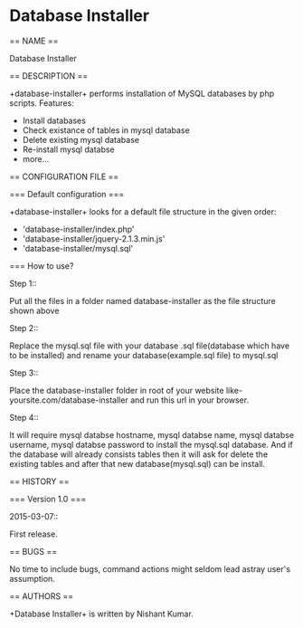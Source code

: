 # Database Installer

== NAME ==

Database Installer

== DESCRIPTION ==

+database-installer+ performs installation of MySQL databases by php scripts.
Features:

  - Install databases
  - Check existance of tables in mysql database
  - Delete existing mysql database
  - Re-install mysql databse
  - more...

== CONFIGURATION FILE ==

=== Default configuration ===

+database-installer+ looks for a default file structure in the given order:

  - 'database-installer/index.php'
  - 'database-installer/jquery-2.1.3.min.js'
  - 'database-installer/mysql.sql'


=== How to use?  

Step 1::

  Put all the files in a folder named database-installer as the file structure shown above

Step 2::

  Replace the mysql.sql file with your database .sql file(database which have to be installed) and rename your database(example.sql file) to mysql.sql

Step 3::

  Place the database-installer folder in root of your website
  like- yoursite.com/database-installer
  and run this url in your browser. 
  
Step 4::

  It will require mysql databse hostname, mysql databse name, mysql databse username, mysql databse password to install the mysql.sql database.
  And if the database will already consists tables then it will ask for delete the existing tables and after that new database(mysql.sql) can be install. 


== HISTORY ==

=== Version 1.0 ===

2015-03-07::

  First release.

== BUGS ==

No time to include bugs, command actions might seldom lead astray
user's assumption.

== AUTHORS ==

+Database Installer+ is written by Nishant Kumar.


